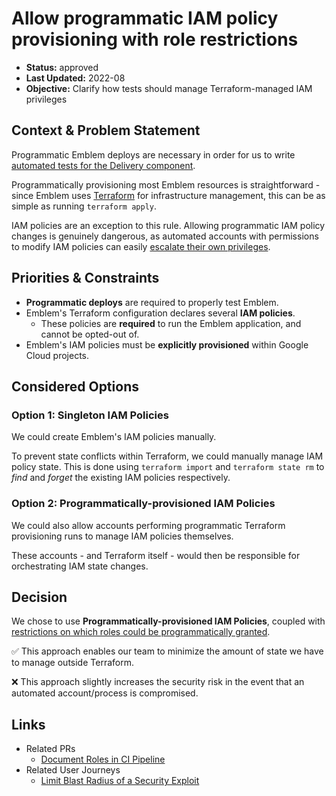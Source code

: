 # Allow programmatic IAM policy provisioning with role restrictions

* **Status:** approved
* **Last Updated:** 2022-08
* **Objective:** Clarify how tests should manage Terraform-managed IAM privileges

## Context & Problem Statement

Programmatic Emblem deploys are necessary in order for us to write [automated tests for the Delivery component](/docs/testing.md#pipelines--delivery-system).

Programmatically provisioning most Emblem resources is straightforward - since Emblem uses [Terraform](https://terraform.io) for infrastructure management, this can be as simple as running `terraform apply`.

IAM policies are an exception to this rule. Allowing programmatic IAM policy changes is genuinely dangerous, as automated accounts with permissions to modify IAM policies can easily [escalate their own privileges](https://en.wikipedia.org/wiki/Privilege_escalation).

## Priorities & Constraints

* **Programmatic deploys** are required to properly test Emblem.
* Emblem's Terraform configuration declares several **IAM policies**.
  * These policies are **required** to run the Emblem application, and cannot be opted-out of.
* Emblem's IAM policies must be **explicitly provisioned** within Google Cloud projects.

## Considered Options

### Option 1: Singleton IAM Policies

We could create Emblem's IAM policies manually.

To prevent state conflicts within Terraform, we could manually manage IAM policy state. This is done using `terraform import` and `terraform state rm` to _find_ and _forget_ the existing IAM policies respectively.

### Option 2: Programmatically-provisioned IAM Policies

We could also allow accounts performing programmatic Terraform provisioning runs to manage IAM policies themselves.

These accounts - and Terraform itself - would then be responsible for orchestrating IAM state changes.

## Decision

We chose to use **Programmatically-provisioned IAM Policies**, coupled with [restrictions on which roles could be programmatically granted](https://cloud.google.com/iam/docs/setting-limits-on-granting-roles#writing-condition).

✅ This approach enables our team to minimize the amount of state we have to manage outside Terraform.

❌ This approach slightly increases the security risk in the event that an automated account/process is compromised.

## Links

* Related PRs
    * [Document Roles in CI Pipeline](https://github.com/GoogleCloudPlatform/emblem/pull/489)
* Related User Journeys
    * [Limit Blast Radius of a Security Exploit](https://github.com/GoogleCloudPlatform/emblem/issues/45)
